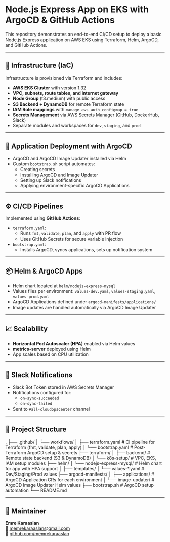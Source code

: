 # Node.js Express App on EKS with ArgoCD & GitHub Actions

This repository demonstrates an end-to-end CI/CD setup to deploy a basic Node.js Express application on AWS EKS using Terraform, Helm, ArgoCD, and GitHub Actions.

---

## 🔧 Infrastructure (IaC)

Infrastructure is provisioned via Terraform and includes:

- **AWS EKS Cluster** with version 1.32
- **VPC, subnets, route tables, and internet gateway**
- **Node Group** (t3.medium) with public access
- **S3 Backend + DynamoDB** for remote Terraform state
- **IAM Role mappings** with `manage_aws_auth_configmap = true`
- **Secrets Management** via AWS Secrets Manager (GitHub, DockerHub, Slack)
- Separate modules and workspaces for `dev`, `staging`, and `prod`

---

## 🚀 Application Deployment with ArgoCD

- ArgoCD and ArgoCD Image Updater installed via Helm
- Custom `bootstrap.sh` script automates:
  - Creating secrets
  - Installing ArgoCD and Image Updater
  - Setting up Slack notifications
  - Applying environment-specific ArgoCD Applications

---

## ⚙️ CI/CD Pipelines

Implemented using **GitHub Actions**:

- `terraform.yaml`: 
  - Runs `fmt`, `validate`, `plan`, and `apply` with PR flow
  - Uses GitHub Secrets for secure variable injection
- `bootstrap.yaml`: 
  - Installs ArgoCD, syncs applications, sets up notification system

---

## 📦 Helm & ArgoCD Apps

- Helm chart located at `helm/nodejs-express-mysql`
- Values files per environment: `values-dev.yaml`, `values-staging.yaml`, `values-prod.yaml`
- ArgoCD Applications defined under `argocd-manifests/applications/`
- Image updates are handled automatically via ArgoCD Image Updater

---

## 📈 Scalability

- **Horizontal Pod Autoscaler (HPA)** enabled via Helm values
- **metrics-server** deployed using Helm
- App scales based on CPU utilization

---

## 🔔 Slack Notifications

- Slack Bot Token stored in AWS Secrets Manager
- Notifications configured for:
  - `on-sync-succeeded`
  - `on-sync-failed`
- Sent to `#all-cloudopscenter` channel

---

## 📁 Project Structure
.
├── .github/
│   └── workflows/
│       ├── terraform.yaml           # CI pipeline for Terraform (fmt, validate, plan, apply)
│       └── bootstrap.yaml           # Post-Terraform ArgoCD setup & secrets
├── terraform/
│   ├── backend/                     # Remote state backend (S3 & DynamoDB)
│   └── k8s-setup/                   # VPC, EKS, IAM setup modules
├── helm/
│   └── nodejs-express-mysql/       # Helm chart for app with HPA support
│       ├── templates/
│       └── values-*.yaml            # Dev/Staging/Prod values
├── argocd-manifests/
│   ├── applications/               # ArgoCD Application CRs for each environment
│   └── image-updater/             # ArgoCD Image Updater Helm values
├── bootstrap.sh                    # ArgoCD setup automation
└── README.md


---

## 👤 Maintainer

**Emre Karaaslan**  
📧 memrekaraaslan@gmail.com  
🔗 [github.com/memrekaraaslan](https://github.com/memrekaraaslan)